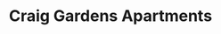 ---
title: Craig Gardens Apartments
phone: (408) 559-1907
website: http://www.firsthousing.com/contact/rental/
management: John Stewart Company
location: "San Jose"
tags: []
---
